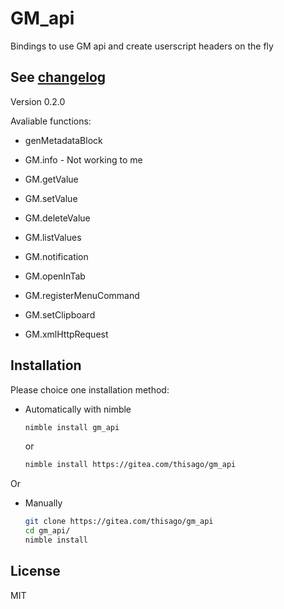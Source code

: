 <!--
  Created at: 07/04/2021 13:24:16 Sunday
  Modified at: 07/08/2021 03:34:16 PM Thursday
-->

# GM_api

Bindings to use GM api and create userscript headers on the fly

## See [changelog](changelog.md)

Version 0.2.0

Avaliable functions:

- genMetadataBlock

- GM.info - Not working to me
- GM.getValue
- GM.setValue
- GM.deleteValue
- GM.listValues
- GM.notification
- GM.openInTab
- GM.registerMenuCommand
- GM.setClipboard
- GM.xmlHttpRequest

## Installation

Please choice one installation method:

- Automatically with nimble
  ```bash
  nimble install gm_api
  ```
  or
  ```bash
  nimble install https://gitea.com/thisago/gm_api
  ```

Or

- Manually
  ```bash
  git clone https://gitea.com/thisago/gm_api
  cd gm_api/
  nimble install
  ```

## License

MIT
